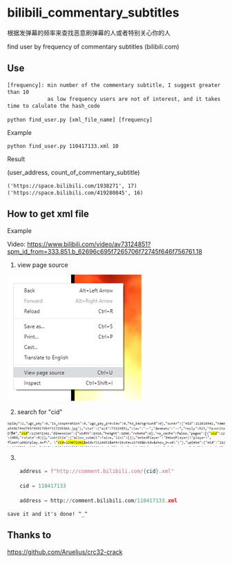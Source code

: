 # bilibili_commentary_subtitles
根据发弹幕的频率来查找恶意刷弹幕的人或者特别关心你的人

find user by frequency of commentary subtitles (bilibili.com)

## Use ##
```shell
[frequency]: min number of the commentary subtitle, I suggest greater than 10
             as low frequency users are not of interest, and it takes time to calulate the hash_code

python find_user.py [xml_file_name] [frequency]
```
Example
```shell
python find_user.py 110417133.xml 10
```
Result

(user_address, count_of_commentary_subtitle)
```poweshell
('https://space.bilibili.com/1938271', 17)
('https://space.bilibili.com/419280845', 16)
```

## How to get xml file ##

Example

Video: https://www.bilibili.com/video/av73124851?spm_id_from=333.851.b_62696c695f7265706f72745f646f756761.18

1. view page source

![picture alt](./screenshots/1.png)

2. search for "cid"

![picture alt](./screenshots/2.PNG)

3. 
```python
    address = f"http://comment.bilibili.com/{cid}.xml" 

    cid = 110417133

    address = http://comment.bilibili.com/110417133.xml
```

    save it and it's done! ^_^
 
 
 ## Thanks to ##
 https://github.com/Aruelius/crc32-crack
